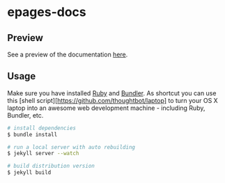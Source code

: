 # epages-docs

## Preview

See a preview of the documentation [here][epagesdocs].

## Usage

Make sure you have installed [Ruby][ruby] and [Bundler][bundler]. As shortcut you can use this [shell script][https://github.com/thoughtbot/laptop] to turn your OS X laptop into an awesome web development machine - including Ruby, Bundler, etc.

~~~ bash
# install dependencies
$ bundle install

# run a local server with auto rebuilding
$ jekyll server --watch

# build distribution version
$ jekyll build
~~~

[epagesdocs]: http://epages-de.github.io/epages-docs/
[ruby]: https://www.ruby-lang.org/
[bundler]: http://bundler.io/
